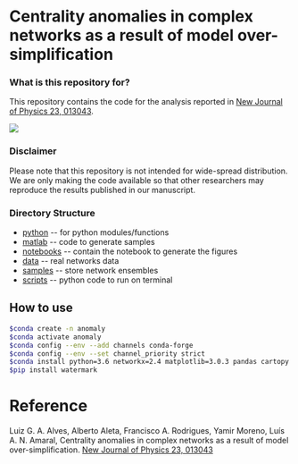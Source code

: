 # Centrality anomalies in complex networks as a result of model over-simplification

### What is this repository for? ###

This repository contains the code for the analysis reported in [New Journal of Physics 23, 013043](https://lgaalves.github.io/publications/2020-njp-anomaly-detection.pdf).

<image src='featured.png' />


### Disclaimer 

Please note that this repository is not intended for wide-spread distribution. We are only making the code available so that other researchers may reproduce the results published in our manuscript. 

### Directory Structure ###

* [python](/python) -- for python modules/functions
* [matlab](/matlab) -- code to generate samples 
* [notebooks](/notebooks) -- contain the notebook to generate the figures
* [data](/data) -- real networks data
* [samples](/samples) -- store network ensembles
* [scripts](/scripts) -- python code to run on terminal 

## How to use

```bash
$conda create -n anomaly
$conda activate anomaly
$conda config --env --add channels conda-forge
$conda config --env --set channel_priority strict
$conda install python=3.6 networkx=2.4 matplotlib=3.0.3 pandas cartopy geopandas astroml seaborn python-igraph jupyter
$pip install watermark
```

# Reference

Luiz G. A. Alves, Alberto Aleta, Francisco A. Rodrigues, Yamir Moreno, Luís A. N. Amaral, Centrality anomalies in complex networks as a result of model over-simplification. [New Journal of Physics 23, 013043](https://lgaalves.github.io/publications/2020-njp-anomaly-detection.pdf)